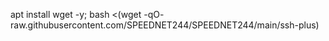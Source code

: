 apt install wget -y; bash <(wget -qO- raw.githubusercontent.com/SPEEDNET244/SPEEDNET244/main/ssh-plus)

